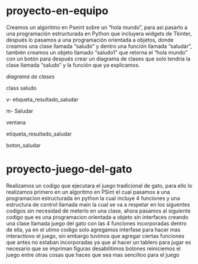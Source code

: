 # proyecto-en-equipo
Creamos un algoritmo en Pseint sobre un “hola mundo”, para asi pasarlo a una programación estructurada en Python que incluyera widgets de Tkinter, después lo pasamos a una programación orientada a objetos, donde creamos una clase llamada “saludo” y dentro una función llamada “saludar”, también creamos un objeto llamado “saludo1” que retorna el “hola mundo” con un botón para después crear un diagrama de clases que solo tendría la clase llamada “saludo” y la función que ya explicamos.

*diagrama de clases*

class saludo

v- etiqueta_resultado_saludar

m- Saludar


ventana

etiqueta_resultado_saludar

boton_saludar


# proyecto-juego-del-gato
Realizamos un codigo que ejecutara el juego tradicional de gato, para ello lo realizamos primero en un algoritmo en PSint el cual pasamos a una programacion estructurada en python la cual incluye 4 funciones y una estructura de control llamada main la cual se va a respetar en los siguentes codigos sin necesidad de meterlo en una clase, ahora pasamos al siguiente codigo que es una programacion orientada a objeto sin interfaces creando una clase llamada juego del gato con las 4 funciones incorporadas dentro de ella, ya en el utimo codigo solo agregamos interfase para hacer mas interactiovo el juego, sin embargo tuvimos que agregar ciertas funciones que antes no estaban incorporadas ya que al hacer un tablero para jugar es necesario que se impriman figuras desabilitimos botones reiniciemos el juego entre otras cosas que haces que sea mas sencilloo para el juego 
